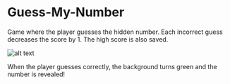 # Guess-My-Number
Game where the player guesses the hidden number. Each incorrect guess decreases the score by 1. The high score is also saved. 

![alt text](https://ibb.co/CKYcnKZ)

When the player guesses correctly, the background turns green and the number is revealed!
